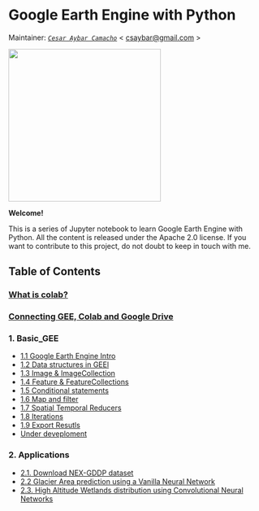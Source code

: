 # Google Earth Engine with Python

Maintainer: [*`Cesar Aybar Camacho`*](https://csaybar.github.io)  < csaybar@gmail.com >

<img src = 'https://sitejerk.com/images/google-earth-logo-png-5.png' width  =300px>

**Welcome!**

This is a series of Jupyter notebook to learn Google Earth Engine with Python. All the content is released under the  Apache 2.0 license. If you want to contribute to this project, do not doubt to keep in touch with me.

## Table of Contents

### [What is colab?](0_WhatIsColab.ipynb)
### [Connecting GEE, Colab and Google Drive ](0_connect.ipynb)

### 1. Basic_GEE
- [1.1 Google Earth Engine Intro](1.1_Intro.ipynb)
- [1.2 Data structures in GEEl](1.2_DataStructures.ipynb)
- [1.3 Image & ImageCollection](1.3_Images.ipynb)
- [1.4 Feature & FeatureCollections](1.4_Features.ipynb)
- [1.5 Conditional statements](1.5_Cond_Statements.ipynb)
- [1.6 Map and filter](1.6_Map_filter.ipynb)
- [1.7 Spatial Temporal Reducers](1.7_Reducers.ipynb)
- [1.8 Iterations](1.7_Iterations.ipynb)
- [1.9 Export Resutls](1.9_ExportResults.ipynb)
- [Under deveploment]()

### 2. Applications
- [2.1. Download NEX-GDDP dataset](x)
- [2.2 Glacier Area prediction using a Vanilla Neural Network](x)
- [2.3. High Altitude Wetlands distribution using Convolutional Neural Networks](x)
